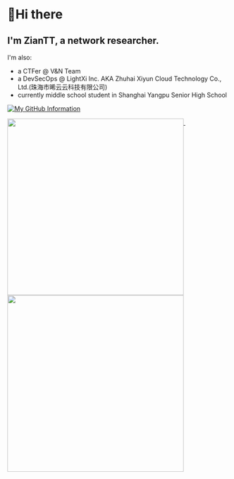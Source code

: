 # 👋Hi there
## I'm  ZianTT, a network researcher.

I'm also:
- a CTFer @ V&N Team
- a DevSecOps @ LightXi Inc. AKA Zhuhai Xiyun Cloud Technology Co., Ltd.(珠海市晞云云科技有限公司)
- currently middle school student in Shanghai Yangpu Senior High School

[![My GitHub Information](https://github-readme-stats.vercel.app/api?username=ZianTT&count_private=true&locale=cn&show_icons=true)]()

<p>
  <a href="#">
    <img width="400" align="top" src="https://gist.githubusercontent.com/ZianTT/56369861fe6300838cf3f8f308b40c54/raw/github-metrics.svg" />
  </a>
  &emsp;
  <a href="#">
    <img width="400" align="top" src="https://gist.githubusercontent.com/ZianTT/af3eb4b2a2319ecf2821d475966bb50b/raw/github-metrics.svg" />
  </a>
</p>
